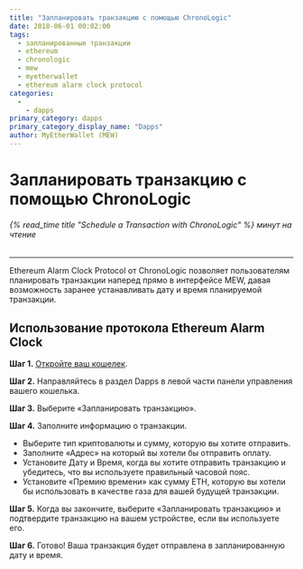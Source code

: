 ```yaml
---
title: "Запланировать транзакцию с помощью ChronoLogic"
date: 2018-06-01 00:02:00
tags:
  - запланированные транзакции
  - ethereum
  - chronologic
  - mew
  - myetherwallet
  - ethereum alarm clock protocol
categories:
  - 
    - dapps
primary_category: dapps
primary_category_display_name: "Dapps"
author: MyEtherWallet (MEW)
---
```


# **Запланировать транзакцию с помощью ChronoLogic**

###### {% read_time title "Schedule a Transaction with ChronoLogic" %} минут на чтение

* * *

Ethereum Alarm Clock Protocol от ChronoLogic позволяет пользователям планировать транзакции наперед прямо в интерфейсе MEW, давая возможность заранее устанавливать дату и время планируемой транзакции.

## **Использование протокола Ethereum Alarm Clock**

**Шаг 1.** [Откройте ваш кошелек](/@@@@@@/getting-started/how-to-access-your-wallet/).

**Шаг 2.** Направляйтесь в раздел Dapps в левой части панели управления вашего кошелька.

**Шаг 3.** Выберите «Запланировать транзакцию».

**Шаг 4.** Заполните информацию о транзакции.

-   Выберите тип криптовалюты и сумму, которую вы хотите отправить.
-   Заполните «Адрес» на который вы хотели бы отправить оплату.
-   Установите Дату и Время, когда вы хотите отправить транзакцию и убедитесь, что вы используете правильный часовой пояс.
-   Установите «Премию времени» как сумму ETH, которую вы хотели бы использовать в качестве газа для вашей будущей транзакции.

**Шаг 5.** Когда вы закончите, выберите «Запланировать транзакцию» и подтвердите транзакцию на вашем устройстве, если вы используете его.

**Шаг 6.** Готово! Ваша транзакция будет отправлена в запланированную дату и время.
